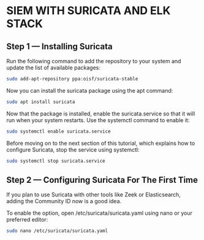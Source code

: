 # SIEM WITH SURICATA AND ELK STACK

## Step 1 — Installing Suricata
Run the following command to add the repository to your system and update the list of available packages:
```bash
sudo add-apt-repository ppa:oisf/suricata-stable
```
Now you can install the suricata package using the apt command:
```bash
sudo apt install suricata
```
Now that the package is installed, enable the suricata.service so that it will run when your system restarts. Use the systemctl command to enable it:
```bash
sudo systemctl enable suricata.service
```
Before moving on to the next section of this tutorial, which explains how to configure Suricata, stop the service using systemctl:
```bash
sudo systemctl stop suricata.service
```

## Step 2 — Configuring Suricata For The First Time
If you plan to use Suricata with other tools like Zeek or Elasticsearch, adding the Community ID now is a good idea.

To enable the option, open /etc/suricata/suricata.yaml using nano or your preferred editor:
```bash
sudo nano /etc/suricata/suricata.yaml
```
